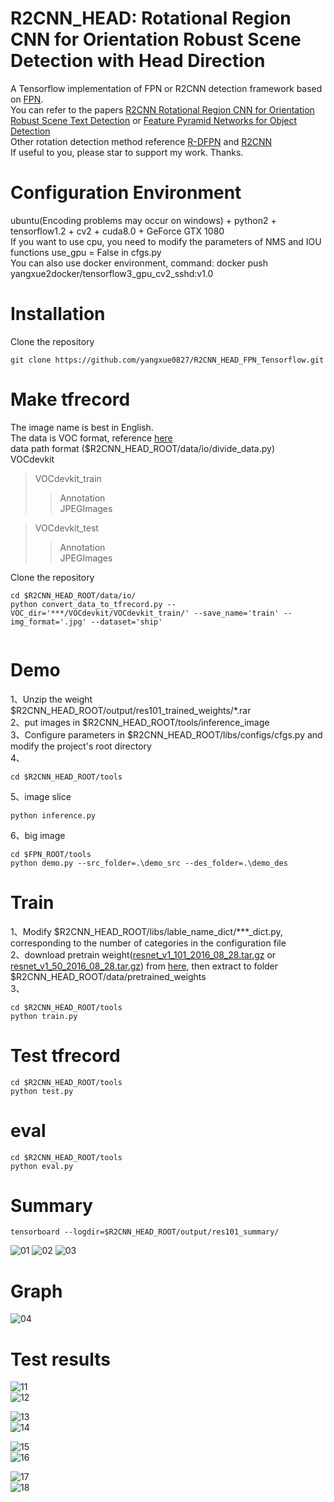 # R2CNN_HEAD: Rotational Region CNN for Orientation Robust Scene Detection with Head Direction

A Tensorflow implementation of FPN or R2CNN detection framework based on [FPN](https://github.com/yangxue0827/FPN_Tensorflow).  
You can refer to the papers [R2CNN Rotational Region CNN for Orientation Robust Scene Text Detection](https://arxiv.org/abs/1706.09579) or [Feature Pyramid Networks for Object Detection](https://arxiv.org/abs/1612.03144)    
Other rotation detection method reference [R-DFPN](https://github.com/yangxue0827/R-DFPN_FPN_Tensorflow) and [R2CNN](https://github.com/yangxue0827/R2CNN_FPN_Tensorflow)    
If useful to you, please star to support my work. Thanks.    

# Configuration Environment
ubuntu(Encoding problems may occur on windows) + python2 + tensorflow1.2 + cv2 + cuda8.0 + GeForce GTX 1080     
If you want to use cpu, you need to modify the parameters of NMS and IOU functions use_gpu = False  in cfgs.py     
You can also use docker environment, command: docker push yangxue2docker/tensorflow3_gpu_cv2_sshd:v1.0    

# Installation      
  Clone the repository    
  ```Shell    
  git clone https://github.com/yangxue0827/R2CNN_HEAD_FPN_Tensorflow.git    
  ```     

# Make tfrecord   
The image name is best in English.       
The data is VOC format, reference [here](sample.xml)     
data path format  ($R2CNN_HEAD_ROOT/data/io/divide_data.py)    
VOCdevkit  
>VOCdevkit_train  
>>Annotation  
>>JPEGImages   

>VOCdevkit_test   
>>Annotation   
>>JPEGImages   

Clone the repository    
  ```Shell    
  cd $R2CNN_HEAD_ROOT/data/io/  
  python convert_data_to_tfrecord.py --VOC_dir='***/VOCdevkit/VOCdevkit_train/' --save_name='train' --img_format='.jpg' --dataset='ship'
       
  ``` 
# Demo   
1、Unzip the weight $R2CNN_HEAD_ROOT/output/res101_trained_weights/*.rar    
2、put images in $R2CNN_HEAD_ROOT/tools/inference_image   
3、Configure parameters in $R2CNN_HEAD_ROOT/libs/configs/cfgs.py and modify the project's root directory    
4、     
  ```Shell    
  cd $R2CNN_HEAD_ROOT/tools      
  ```    
5、image slice         
  ```Shell    
  python inference.py   
  ```   

6、big image      
  ```Shell    
  cd $FPN_ROOT/tools
  python demo.py --src_folder=.\demo_src --des_folder=.\demo_des         
  ```   

# Train   
1、Modify $R2CNN_HEAD_ROOT/libs/lable_name_dict/***_dict.py, corresponding to the number of categories in the configuration file    
2、download pretrain weight([resnet_v1_101_2016_08_28.tar.gz](http://download.tensorflow.org/models/resnet_v1_101_2016_08_28.tar.gz) or [resnet_v1_50_2016_08_28.tar.gz](http://download.tensorflow.org/models/resnet_v1_50_2016_08_28.tar.gz)) from [here](https://github.com/yangxue0827/models/tree/master/slim), then extract to folder $R2CNN_HEAD_ROOT/data/pretrained_weights    
3、  
  ```Shell    
  cd $R2CNN_HEAD_ROOT/tools  
  python train.py      
  ```   

# Test tfrecord     
  ```Shell    
  cd $R2CNN_HEAD_ROOT/tools   
  python test.py      
  ```    

# eval   
  ```Shell    
  cd $R2CNN_HEAD_ROOT/tools   
  python eval.py    
  ```  

# Summary    
  ```Shell    
  tensorboard --logdir=$R2CNN_HEAD_ROOT/output/res101_summary/ 
  ```     
![01](output/res101_summary/fast_rcnn_loss.bmp) 
![02](output/res101_summary/rpn_loss.bmp) 
![03](output/res101_summary/total_loss.bmp) 

# Graph
![04](graph.png) 

# Test results   
![11](tools/test_result/01_horizontal_gt.jpg)   
![12](tools/test_result/01_horizontal_fpn.jpg)   
     
![13](tools/test_result/01_rotate_gt.jpg)   
![14](tools/test_result/01_rotate_fpn.jpg)  

![15](tools/test_result/08_horizontal_gt.jpg)    
![16](tools/test_result/08_horizontal_fpn.jpg)   
     
![17](tools/test_result/08_rotate_gt.jpg)    
![18](tools/test_result/08_rotate_fpn.jpg)     